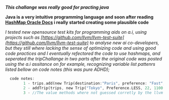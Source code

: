 *****This challange was really good for practing java*****

**Java is a very intuitive programming language and soon after reading [HashMap Oracle Docs](https://docs.oracle.com/javase/8/docs/api/java/util/HashMap.html) i really started creating some plausible code**

*I tested new opensource test kits for programming aids on a.i, using projects such as [https://github.com/llvm/llvm-test-suite](https://github.com/llvm/llvm-test-suite) to analyse new ai co-developers, but they still where lacking the sense of optimizing code
and using good code practices and I eventually refectored the code to use hashmaps, and seperated the tripChallange in two parts after the original code was posted using the a.i assitance on for example,
recognizing variable list pattenrs listed bellow on code notes (this was pure ADHD);*

```rust
  code notes:
        1 - trips.add(new Trip(destination:"Paris", preference: "Fast", duration:7, cost:900.00, scales.1)); //this was the new class list method suggested by the a.i;
        2 - addTrip(trips, new Trip("Tokyo", Preference.LESS, 22, 1100.00, 1)); // this is hashmap defined with ' Map<String, Map<Preference, Trip>> ' (Lk10);
        3 - //The value methods where not guessed corretly by the llvm prediction training ([NOTICE]:review);
```
